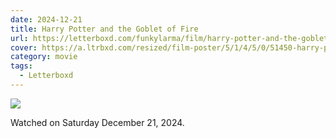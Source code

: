 ```yaml
---
date: 2024-12-21
title: Harry Potter and the Goblet of Fire
url: https://letterboxd.com/funkylarma/film/harry-potter-and-the-goblet-of-fire/
cover: https://a.ltrbxd.com/resized/film-poster/5/1/4/5/0/51450-harry-potter-and-the-goblet-of-fire-0-600-0-900-crop.jpg?v=6b5c9896c9
category: movie
tags:
  - Letterboxd
---
```


![](https://a.ltrbxd.com/resized/film-poster/5/1/4/5/0/51450-harry-potter-and-the-goblet-of-fire-0-600-0-900-crop.jpg?v=6b5c9896c9)

Watched on Saturday December 21, 2024.
